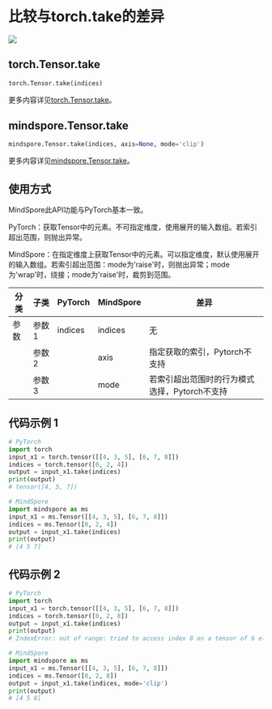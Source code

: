 # 比较与torch.take的差异

<a href="https://gitee.com/mindspore/docs/blob/r2.1/docs/mindspore/source_zh_cn/note/api_mapping/pytorch_diff/take.md" target="_blank"><img src="https://mindspore-website.obs.cn-north-4.myhuaweicloud.com/website-images/r2.1/resource/_static/logo_source.png"></a>

## torch.Tensor.take

```python
torch.Tensor.take(indices)
```

更多内容详见[torch.Tensor.take](https://pytorch.org/docs/1.8.1/tensors.html#torch.Tensor.take)。

## mindspore.Tensor.take

```python
mindspore.Tensor.take(indices, axis=None, mode='clip')
```

更多内容详见[mindspore.Tensor.take](https://www.mindspore.cn/docs/zh-CN/r2.1/api_python/mindspore/Tensor/mindspore.Tensor.take.html)。

## 使用方式

MindSpore此API功能与PyTorch基本一致。

PyTorch：获取Tensor中的元素。不可指定维度，使用展开的输入数组。若索引超出范围，则抛出异常。

MindSpore：在指定维度上获取Tensor中的元素。可以指定维度，默认使用展开的输入数组。若索引超出范围：mode为'raise'时，则抛出异常；mode为'wrap'时，绕接；mode为'raise'时，裁剪到范围。

| 分类       | 子类         | PyTorch      | MindSpore  | 差异          |
| ---------- | ------------ | ------------ | ---------  | ------------- |
| 参数       | 参数 1       | indices        | indices   |  无  |
|            | 参数 2       |               | axis       | 指定获取的索引，Pytorch不支持 |
|            | 参数 3       |               | mode       | 若索引超出范围时的行为模式选择，Pytorch不支持 |

## 代码示例 1

```python
# PyTorch
import torch
input_x1 = torch.tensor([[4, 3, 5], [6, 7, 8]])
indices = torch.tensor([0, 2, 4])
output = input_x1.take(indices)
print(output)
# tensor([4, 5, 7])

# MindSpore
import mindspore as ms
input_x1 = ms.Tensor([[4, 3, 5], [6, 7, 8]])
indices = ms.Tensor([0, 2, 4])
output = input_x1.take(indices)
print(output)
# [4 5 7]
```

## 代码示例 2

```python
# PyTorch
import torch
input_x1 = torch.tensor([[4, 3, 5], [6, 7, 8]])
indices = torch.tensor([0, 2, 8])
output = input_x1.take(indices)
print(output)
# IndexError: out of range: tried to access index 8 on a tensor of 6 elements

# MindSpore
import mindspore as ms
input_x1 = ms.Tensor([[4, 3, 5], [6, 7, 8]])
indices = ms.Tensor([0, 2, 8])
output = input_x1.take(indices, mode='clip')
print(output)
# [4 5 8]
```
